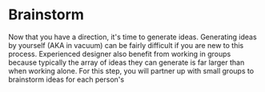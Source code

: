 # Brainstorm

Now that you have a direction, it's time to generate ideas. Generating ideas by yourself \(AKA in vacuum\) can be fairly difficult if you are new to this process. Experienced designer also benefit from working in groups because typically the array of ideas they can generate is far larger than when working alone. For this step, you will partner up with small groups to brainstorm ideas for each person's 





